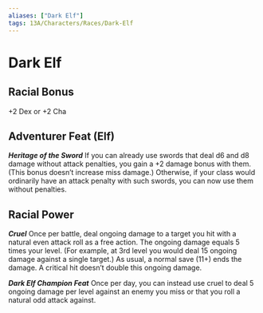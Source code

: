 ```yaml
---
aliases: ["Dark Elf"]
tags: 13A/Characters/Races/Dark-Elf
---
```

# Dark Elf

## Racial Bonus

+2 Dex or +2 Cha

## Adventurer Feat (Elf)

*__Heritage of the Sword__*
If you can already use swords that deal d6 and d8 damage without attack penalties, you gain a +2 damage bonus with them. (This bonus doesn’t increase miss damage.)
Otherwise, if your class would ordinarily have an attack penalty with such swords, you can now use them without penalties.

## Racial Power

*__Cruel__*
Once per battle, deal ongoing damage to a target you hit with a natural even attack roll as a free action. The ongoing damage equals 5 times your level. (For example, at 3rd level you would deal 15 ongoing damage against a single target.) As usual, a normal save (11+) ends the damage. A critical hit doesn’t double this ongoing damage.

*__Dark Elf Champion Feat__*
Once per day, you can instead use cruel to deal 5 ongoing damage per level against an enemy you miss or that you roll a natural odd attack against.
